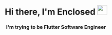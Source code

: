 <h1 align="center">Hi there, I'm <a>Enclosed</a> 
<img src="https://github.com/blackcater/blackcater/raw/main/images/Hi.gif" height="32"/></h1>
<h3 align="center">I'm trying to be Flutter Software Engineer</h3>
